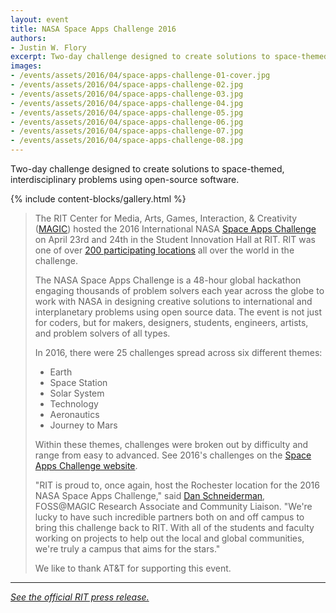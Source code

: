 ```yaml
---
layout: event
title: NASA Space Apps Challenge 2016
authors:
- Justin W. Flory
excerpt: Two-day challenge designed to create solutions to space-themed, interdisciplinary problems using open-source software.
images:
- /events/assets/2016/04/space-apps-challenge-01-cover.jpg
- /events/assets/2016/04/space-apps-challenge-02.jpg
- /events/assets/2016/04/space-apps-challenge-03.jpg
- /events/assets/2016/04/space-apps-challenge-04.jpg
- /events/assets/2016/04/space-apps-challenge-05.jpg
- /events/assets/2016/04/space-apps-challenge-06.jpg
- /events/assets/2016/04/space-apps-challenge-07.jpg
- /events/assets/2016/04/space-apps-challenge-08.jpg
---
```

Two-day challenge designed to create solutions to space-themed, interdisciplinary problems using open-source software.

{% include content-blocks/gallery.html %}

> The RIT Center for Media, Arts, Games, Interaction, & Creativity ([MAGIC](https://magic.rit.edu/)) hosted the 2016 International NASA [Space Apps Challenge](https://spaceappschallenge.org) on April 23rd and 24th in the Student Innovation Hall at RIT.
> RIT was one of over [200 participating locations](https://2016.spaceappschallenge.org/locations/rochester-ny-usa) all over the world in the challenge.
>
> The NASA Space Apps Challenge is a 48-hour global hackathon engaging thousands of problem solvers each year across the globe to work with NASA in designing creative solutions to international and interplanetary problems using open source data.
The event is not just for coders, but for makers, designers, students, engineers, artists, and problem solvers of all types.
>
> In 2016, there were 25 challenges spread across six different themes:
>
> * Earth
> * Space Station
> * Solar System
> * Technology
> * Aeronautics
> * Journey to Mars
>
> Within these themes, challenges were broken out by difficulty and range from easy to advanced.
See 2016's challenges on the [Space Apps Challenge website](https://2016.spaceappschallenge.org/challenges).
>
> "RIT is proud to, once again, host the Rochester location for the 2016 NASA Space Apps Challenge," said [Dan Schneiderman](http://schneidy.com/), FOSS@MAGIC Research Associate and Community Liaison.
> "We're lucky to have such incredible partners both on and off campus to bring this challenge back to RIT.
> With all of the students and faculty working on projects to help out the local and global communities, we're truly a campus that aims for the stars."
>
> We like to thank AT&T for supporting this event.

---

[_See the official RIT press release._](https://www.rit.edu/news/story.php?id=55389)
